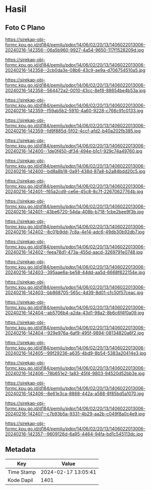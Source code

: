 # Hasil

## Foto C Plano

https://sirekap-obj-formc.kpu.go.id/d184/pemilu/pdpr/14/06/02/20/13/1406022013006-20240216-142356--06a5b960-9927-4a54-9650-117f1528209d.jpg

https://sirekap-obj-formc.kpu.go.id/d184/pemilu/pdpr/14/06/02/20/13/1406022013006-20240216-142358--2cb0da3e-08b6-43c9-ae9a-d706754510a5.jpg

https://sirekap-obj-formc.kpu.go.id/d184/pemilu/pdpr/14/06/02/20/13/1406022013006-20240216-142358--564472a2-0010-43cc-8ef8-88654be4b53a.jpg

https://sirekap-obj-formc.kpu.go.id/d184/pemilu/pdpr/14/06/02/20/13/1406022013006-20240216-142359--f59ab5b2-5910-4a60-9228-c766c91c0133.jpg

https://sirekap-obj-formc.kpu.go.id/d184/pemilu/pdpr/14/06/02/20/13/1406022013006-20240216-142359--fd9f885d-5f02-4ccf-afd2-b40a202fb385.jpg

https://sirekap-obj-formc.kpu.go.id/d184/pemilu/pdpr/14/06/02/20/13/1406022013006-20240216-142400--1de0f450-df34-494e-b1c1-929c74a49760.jpg

https://sirekap-obj-formc.kpu.go.id/d184/pemilu/pdpr/14/06/02/20/13/1406022013006-20240216-142400--bd8a8b18-0a91-438d-87a8-b2a84bdd20c5.jpg

https://sirekap-obj-formc.kpu.go.id/d184/pemilu/pdpr/14/06/02/20/13/1406022013006-20240216-142401--f65a2cd9-ce6e-45c8-8c7f-22670627764b.jpg

https://sirekap-obj-formc.kpu.go.id/d184/pemilu/pdpr/14/06/02/20/13/1406022013006-20240216-142401--43be6720-54da-408b-b718-1cbe2bee9f3b.jpg

https://sirekap-obj-formc.kpu.go.id/d184/pemilu/pdpr/14/06/02/20/13/1406022013006-20240216-142402--8c01b9dd-7c8a-4e14-adc6-49db30b92db7.jpg

https://sirekap-obj-formc.kpu.go.id/d184/pemilu/pdpr/14/06/02/20/13/1406022013006-20240216-142402--feea78d1-473a-455d-aacd-3269791e0748.jpg

https://sirekap-obj-formc.kpu.go.id/d184/pemilu/pdpr/14/06/02/20/13/1406022013006-20240216-142403--395aae6a-be58-44dd-aa5d-6668f622154e.jpg

https://sirekap-obj-formc.kpu.go.id/d184/pemilu/pdpr/14/06/02/20/13/1406022013006-20240216-142403--bb868705-565c-4d39-8d01-cfc50f57ceac.jpg

https://sirekap-obj-formc.kpu.go.id/d184/pemilu/pdpr/14/06/02/20/13/1406022013006-20240216-142404--ab5706b4-a2da-43d1-98a2-8b6c6f4f0a09.jpg

https://sirekap-obj-formc.kpu.go.id/d184/pemilu/pdpr/14/06/02/20/13/1406022013006-20240216-142404--929e976a-6af9-495f-9894-08134820a6f2.jpg

https://sirekap-obj-formc.kpu.go.id/d184/pemilu/pdpr/14/06/02/20/13/1406022013006-20240216-142405--99f29236-a635-4bd9-8b54-5383a20414e3.jpg

https://sirekap-obj-formc.kpu.go.id/d184/pemilu/pdpr/14/06/02/20/13/1406022013006-20240216-142406--78b651e2-1a83-45f4-9803-94520d52bb3e.jpg

https://sirekap-obj-formc.kpu.go.id/d184/pemilu/pdpr/14/06/02/20/13/1406022013006-20240216-142406--8e61e3ca-8868-442a-a588-8f85bd5a1070.jpg

https://sirekap-obj-formc.kpu.go.id/d184/pemilu/pdpr/14/06/02/20/13/1406022013006-20240216-142407--c7b93b5a-9331-4b29-aa2b-c049f8a0c4e9.jpg

https://sirekap-obj-formc.kpu.go.id/d184/pemilu/pdpr/14/06/02/20/13/1406022013006-20240216-142357--9609126d-6a95-4464-94fa-bd1c545113dc.jpg


## Metadata

| Key        | Value               |
| ---------- | ------------------- |
| Time Stamp | 2024-02-17 13:05:41 |
| Kode Dapil | 1401                |



